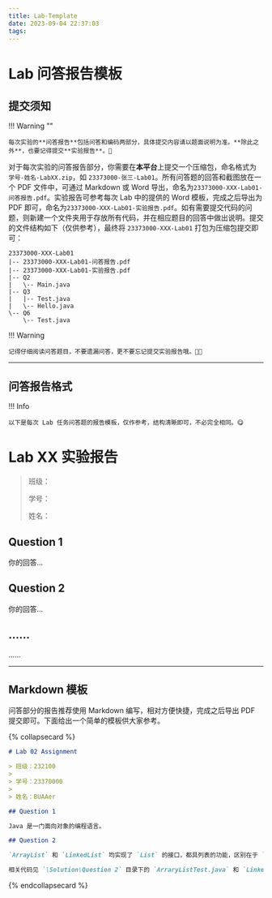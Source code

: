 ```yaml
---
title: Lab-Template
date: 2023-09-04 22:37:03
tags:
---
```


# Lab 问答报告模板

## 提交须知

!!! Warning ""

    每次实验的**问答报告**包括问答和编码两部分，具体提交内容请以题面说明为准。**除此之外**，也要记得提交**实验报告**。🫡

对于每次实验的问答报告部分，你需要在**本平台**上提交一个压缩包，命名格式为 `学号-姓名-LabXX.zip`，如 `23373000-张三-Lab01`。所有问答题的回答和截图放在一个 PDF 文件中，可通过 Markdown 或 Word 导出，命名为`23373000-XXX-Lab01-问答报告.pdf`。实验报告可参考每次 Lab 中的提供的 Word 模板，完成之后导出为 PDF 即可，命名为`23373000-XXX-Lab01-实验报告.pdf`。如有需要提交代码的问题，则新建一个文件夹用于存放所有代码，并在相应题目的回答中做出说明。提交的文件结构如下（仅供参考），最终将 `23373000-XXX-Lab01` 打包为压缩包提交即可：

```
23373000-XXX-Lab01
|-- 23373000-XXX-Lab01-问答报告.pdf
|-- 23373000-XXX-Lab01-实验报告.pdf
|-- Q2
|   \-- Main.java
|-- Q3
|   |-- Test.java
|   \-- Hello.java
\-- Q6
    \-- Test.java
```

!!! Warning

    记得仔细阅读问答题目，不要遗漏问答，更不要忘记提交实验报告哦。😵‍💫

---

## 问答报告格式

!!! Info

    以下是每次 Lab 任务问答题的报告模板，仅作参考，结构清晰即可，不必完全相同。😋

# Lab XX 实验报告

> 班级：
>
> 学号：
>
> 姓名：

## Question 1

你的回答...

## Question 2

你的回答...

## ......

......

---

## Markdown 模板

问答部分的报告推荐使用 Markdown 编写，相对方便快捷，完成之后导出 PDF 提交即可。下面给出一个简单的模板供大家参考。

{% collapsecard %}

```markdown
# Lab 02 Assignment

> 班级：232100
>
> 学号：23370000
>
> 姓名：BUAAer

## Question 1

Java 是一门面向对象的编程语言。

## Question 2

`ArrayList` 和 `LinkedList` 均实现了 `List` 的接口，都具列表的功能，区别在于 `ArrayList` 使用动态数组作为储存容器，而 `LinkedList` 采用双向链表作为储存容器。

相关代码见 `\Solution\Question 2` 目录下的 `ArraryListTest.java` 和 `LinkedListTest.java`。
```

{% endcollapsecard %}
